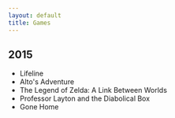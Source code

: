 ```yaml
---
layout: default
title: Games
---
```


## 2015

* Lifeline
* Alto's Adventure
* The Legend of Zelda: A Link Between Worlds
* Professor Layton and the Diabolical Box
* Gone Home
